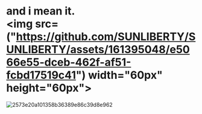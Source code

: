 # and i mean it. </br> <img src=("https://github.com/SUNLIBERTY/SUNLIBERTY/assets/161395048/e5066e55-dceb-462f-af51-fcbd17519c41") width="60px" height="60px">







![2573e20a101358b36389e86c39d8e962](https://github.com/SUNLIBERTY/SUNLIBERTY/assets/161395048/848ae1e8-e78e-4a45-b6a1-936a38596c66)


